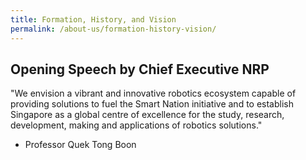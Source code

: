 ```yaml
---
title: Formation, History, and Vision
permalink: /about-us/formation-history-vision/
---
```

## Opening Speech by Chief Executive NRP  
"We envision a vibrant and innovative robotics ecosystem capable of providing solutions to fuel the Smart Nation initiative and to establish Singapore as a global centre of excellence for the study, research, development, making and applications of robotics solutions."  
- Professor Quek Tong Boon